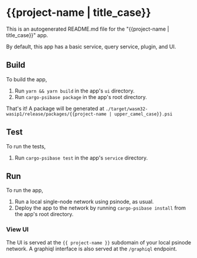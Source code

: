 # {{project-name | title_case}}

This is an autogenerated README.md file for the "{{project-name | title_case}}" app.

By default, this app has a basic service, query service, plugin, and UI.

## Build

To build the app,

1. Run `yarn && yarn build` in the app's `ui` directory.
2. Run `cargo-psibase package` in the app's root directory.

That's it! A package will be generated at `./target/wasm32-wasip1/release/packages/{{project-name | upper_camel_case}}.psi`

## Test

To run the tests,

1. Run `cargo-psibase test` in the app's `service` directory.

## Run

To run the app,

1. Run a local single-node network using psinode, as usual.
2. Deploy the app to the network by running `cargo-psibase install` from the app's root directory.

### View UI

The UI is served at the `{{ project-name }}` subdomain of your local psinode network.
A graphiql interface is also served at the `/graphiql` endpoint.
